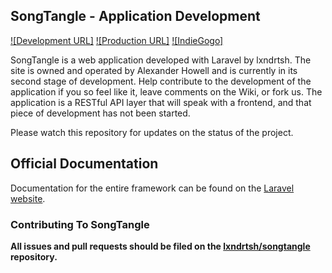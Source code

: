 ## SongTangle - Application Development

[![Development URL]](http://dev.songtangle.com)
[![Production URL]](http://songtangle.com)
[![IndieGogo]](http://indiegogo.com)


SongTangle is a web application developed with Laravel by lxndrtsh. The site is owned and operated by Alexander Howell and is currently in its second stage of development. Help contribute to the development of the application if you so feel like it, leave comments on the Wiki, or fork us. The application is a RESTful API layer that will speak with a frontend, and that piece of development has not been started.

Please watch this repository for updates on the status of the project.

## Official Documentation

Documentation for the entire framework can be found on the [Laravel website](http://laravel.com/docs).

### Contributing To SongTangle

**All issues and pull requests should be filed on the [lxndrtsh/songtangle](http://github.com/lxndrtsh/SongTangle) repository.**
